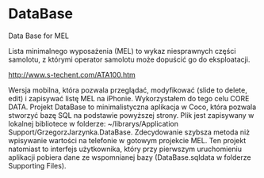 DataBase
========

Data Base for MEL

Lista minimalnego wyposażenia (MEL) to wykaz niesprawnych części samolotu, z którymi operator samolotu może dopuścić go do eksploatacji. 

http://www.s-techent.com/ATA100.htm

Wersja mobilna, która pozwala przeglądać, modyfikować (slide to delete, edit) i zapisywać listę MEL na iPhonie. Wykorzystałem do tego celu CORE DATA. Projekt DataBase to minimalistyczna aplikacja w Coco, która pozwala stworzyć bazę SQL na podstawie powyższej strony. Plik jest zapisywany w lokalnej bibliotece w folderze: ~/librarys/Application Support/GrzegorzJarzynka.DataBase. Zdecydowanie szybsza metoda niż wpisywanie wartości na telefonie w gotowym projekcie MEL. Ten projekt natomiast to interfejs użytkownika, który przy pierwszym uruchomieniu aplikacji pobiera dane ze wspomnianej bazy (DataBase.sqldata w folderze Supporting Files). 
